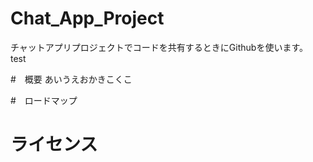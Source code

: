 # Chat_App_Project
チャットアプリプロジェクトでコードを共有するときにGithubを使います。
test


#　概要
あいうえおかきこくこ


#　ロードマップ


# ライセンス